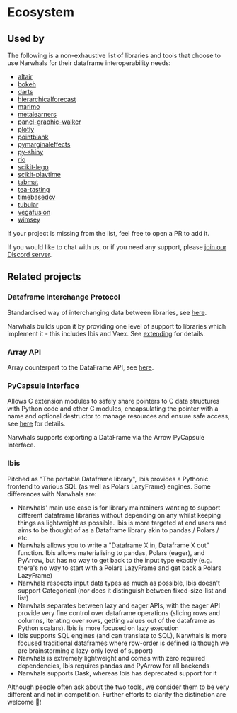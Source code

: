 # Ecosystem

## Used by

The following is a non-exhaustive list of libraries and tools that choose to use Narwhals
for their dataframe interoperability needs:

* [altair](https://github.com/vega/altair/)
* [bokeh](https://github.com/bokeh/bokeh)
* [darts](https://github.com/unit8co/darts)
* [hierarchicalforecast](https://github.com/Nixtla/hierarchicalforecast)
* [marimo](https://github.com/marimo-team/marimo)
* [metalearners](https://github.com/Quantco/metalearners)
* [panel-graphic-walker](https://github.com/panel-extensions/panel-graphic-walker)
* [plotly](https://github.com/plotly/plotly.py)
* [pointblank](https://github.com/posit-dev/pointblank)
* [pymarginaleffects](https://github.com/vincentarelbundock/pymarginaleffects)
* [py-shiny](https://github.com/posit-dev/py-shiny)
* [rio](https://github.com/rio-labs/rio)
* [scikit-lego](https://github.com/koaning/scikit-lego)
* [scikit-playtime](https://github.com/koaning/scikit-playtime)
* [tabmat](https://github.com/Quantco/tabmat)
* [tea-tasting](https://github.com/e10v/tea-tasting)
* [timebasedcv](https://github.com/FBruzzesi/timebasedcv)
* [tubular](https://github.com/lvgig/tubular)
* [vegafusion](https://github.com/vega/vegafusion)
* [wimsey](https://github.com/benrutter/wimsey)

If your project is missing from the list, feel free to open a PR to add it.

If you would like to chat with us, or if you need any support, please [join our Discord server](https://discord.gg/V3PqtB4VA4).

## Related projects

### Dataframe Interchange Protocol

Standardised way of interchanging data between libraries, see
[here](https://data-apis.org/dataframe-protocol/latest/index.html).

Narwhals builds upon it by providing one level of support to libraries which implement it -
this includes Ibis and Vaex. See [extending](extending.md) for details.

### Array API

Array counterpart to the DataFrame API, see [here](https://data-apis.org/array-api/2022.12/index.html).

### PyCapsule Interface

Allows C extension modules to safely share pointers to C data structures with Python code
and other C modules, encapsulating the pointer with a name and optional destructor to
manage resources and ensure safe access,
see [here](https://arrow.apache.org/docs/format/CDataInterface/PyCapsuleInterface.html) for details.

Narwhals supports exporting a DataFrame via the Arrow PyCapsule Interface.

### Ibis

Pitched as "The portable Dataframe library", Ibis provides a Pythonic frontend
to various SQL (as well as Polars LazyFrame) engines. Some differences with Narwhals are:

* Narwhals' main use case is for library maintainers wanting to support
  different dataframe libraries without depending on any whilst keeping
  things as lightweight as possible. Ibis is more targeted at end users
  and aims to be thought of as a Dataframe library akin to
  pandas / Polars / etc.
* Narwhals allows you to write a "Dataframe X in, Dataframe X out" function.
  Ibis allows materialising to pandas, Polars (eager), and PyArrow, but has
  no way to get back to the input type exactly (e.g. there's no way to
  start with a Polars LazyFrame and get back a Polars LazyFrame)
* Narwhals respects input data types as much as possible, Ibis doesn't
  support Categorical (nor does it distinguish between fixed-size-list and
  list)
* Narwhals separates between lazy and eager APIs, with the eager API
  provide very fine control over dataframe operations (slicing rows and
  columns, iterating over rows, getting values out of the dataframe as
  Python scalars). Ibis is more focused on lazy execution
* Ibis supports SQL engines (and can translate to SQL),
  Narwhals is more focused traditional dataframes where row-order is defined
  (although we are brainstorming a lazy-only level of support)
* Narwhals is extremely lightweight and comes with zero required dependencies,
  Ibis requires pandas and PyArrow for all backends
* Narwhals supports Dask, whereas Ibis has deprecated support for it

Although people often ask about the two tools, we consider them to be
very different and not in competition. Further efforts to clarify the
distinction are welcome 🙏!
